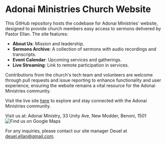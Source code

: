 # Adonai Ministries Church Website

This GitHub repository hosts the codebase for Adonai Ministries' website, designed to provide church members easy access to sermons delivered by Pastor Ellan. The site features:

- **About Us**: Mission and leadership.
- **Sermons Archive**: A collection of sermons with audio recordings and transcripts.
- **Event Calendar**: Upcoming services and gatherings.
- **Live Streaming**: Link to remote participation in services.

Contributions from the church's tech team and volunteers are welcome through pull requests and issue reporting to enhance functionality and user experience, ensuring the website remains a vital resource for the Adonai Ministries community.

Visit the live site [here](#TODO) to explore and stay connected with the Adonai Ministries community.

Visit us at: Adonai Ministry, 33 Unity Ave, New Modder, Benoni, 1501
![Find us on Google Maps](https://maps.app.goo.gl/awvFbCgCQTZSE7f29)

For any inquiries, please contact our site manager Deuel at [deuel.ellan@gmail.com](mailto:deuel.ellan@gmail.com).
